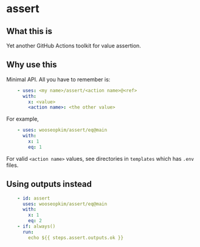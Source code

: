 # assert

## What this is

Yet another GitHub Actions toolkit for value assertion.

## Why use this

Minimal API. All you have to remember is:

```yml
    - uses: <my name>/assert/<action name>@<ref>
      with:
        x: <value>
        <action name>: <the other value>
```

For example,

```yml
    - uses: wooseopkim/assert/eq@main
      with:
        x: 1
        eq: 1
```

For valid `<action name>` values, see directories in `templates` which has `.env` files.

## Using outputs instead

```yml
    - id: assert
      uses: wooseopkim/assert/eq@main
      with:
        x: 1
        eq: 2
    - if: always()
      run:
        echo ${{ steps.assert.outputs.ok }}
```
